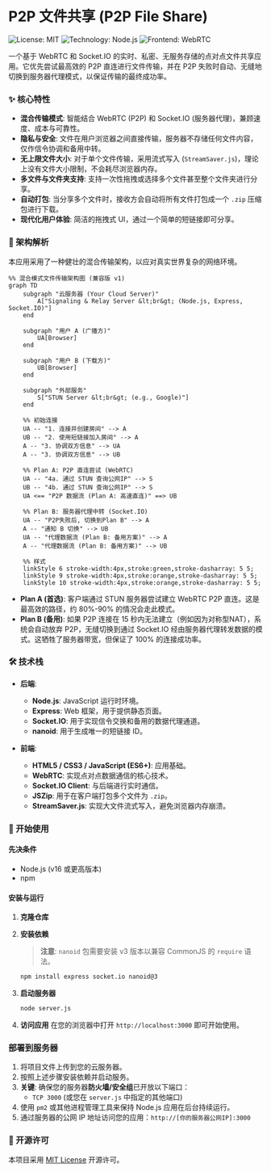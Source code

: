 # P2P 文件共享 (P2P File Share)

![License: MIT](https://img.shields.io/badge/License-MIT-yellow.svg)
![Technology: Node.js](https://img.shields.io/badge/Technology-Node.js-green)
![Frontend: WebRTC](https://img.shields.io/badge/Frontend-WebRTC-orange)

一个基于 WebRTC 和 Socket.IO 的实时、私密、无服务存储的点对点文件共享应用。它优先尝试最高效的 P2P 直连进行文件传输，并在 P2P 失败时自动、无缝地切换到服务器代理模式，以保证传输的最终成功率。

### ✨ 核心特性

*   **混合传输模式**: 智能结合 WebRTC (P2P) 和 Socket.IO (服务器代理)，兼顾速度、成本与可靠性。
*   **隐私与安全**: 文件在用户浏览器之间直接传输，服务器不存储任何文件内容，仅作信令协调和备用中转。
*   **无上限文件大小**: 对于单个文件传输，采用流式写入 (`StreamSaver.js`)，理论上没有文件大小限制，不会耗尽浏览器内存。
*   **多文件与文件夹支持**: 支持一次性拖拽或选择多个文件甚至整个文件夹进行分享。
*   **自动打包**: 当分享多个文件时，接收方会自动将所有文件打包成一个 `.zip` 压缩包进行下载。
*   **现代化用户体验**: 简洁的拖拽式 UI，通过一个简单的短链接即可分享。

### 🚀 架构解析

本应用采用了一种健壮的混合传输架构，以应对真实世界复杂的网络环境。

```mermaid
%% 混合模式文件传输架构图 (兼容版 v1)
graph TD
    subgraph "云服务器 (Your Cloud Server)"
        A["Signaling & Relay Server &lt;br&gt; (Node.js, Express, Socket.IO)"]
    end

    subgraph "用户 A (广播方)"
        UA[Browser]
    end

    subgraph "用户 B (下载方)"
        UB[Browser]
    end
    
    subgraph "外部服务"
        S["STUN Server &lt;br&gt; (e.g., Google)"]
    end

    %% 初始连接
    UA -- "1. 连接并创建房间" --> A
    UB -- "2. 使用短链接加入房间" --> A
    A -- "3. 协调双方信息" --> UA
    A -- "3. 协调双方信息" --> UB

    %% Plan A: P2P 直连尝试 (WebRTC)
    UA -- "4a. 通过 STUN 查询公网IP" --> S
    UB -- "4b. 通过 STUN 查询公网IP" --> S
    UA <== "P2P 数据流 (Plan A: 高速直连)" ==> UB

    %% Plan B: 服务器代理中转 (Socket.IO)
    UA -- "P2P失败后, 切换到Plan B" --> A
    A -- "通知 B 切换" --> UB
    UA -- "代理数据流 (Plan B: 备用方案)" --> A
    A -- "代理数据流 (Plan B: 备用方案)" --> UB
    
    %% 样式
    linkStyle 6 stroke-width:4px,stroke:green,stroke-dasharray: 5 5;
    linkStyle 9 stroke-width:4px,stroke:orange,stroke-dasharray: 5 5;
    linkStyle 10 stroke-width:4px,stroke:orange,stroke-dasharray: 5 5;
```

*   **Plan A (首选)**: 客户端通过 STUN 服务器尝试建立 WebRTC P2P 直连。这是最高效的路径，约 80%-90% 的情况会走此模式。
*   **Plan B (备用)**: 如果 P2P 连接在 15 秒内无法建立（例如因为对称型NAT），系统会自动放弃 P2P，无缝切换到通过 Socket.IO 经由服务器代理转发数据的模式。这牺牲了服务器带宽，但保证了 100% 的连接成功率。

### 🛠️ 技术栈

*   **后端**:
    *   **Node.js**: JavaScript 运行时环境。
    *   **Express**: Web 框架，用于提供静态页面。
    *   **Socket.IO**: 用于实现信令交换和备用的数据代理通道。
    *   **nanoid**: 用于生成唯一的短链接 ID。

*   **前端**:
    *   **HTML5 / CSS3 / JavaScript (ES6+)**: 应用基础。
    *   **WebRTC**: 实现点对点数据通信的核心技术。
    *   **Socket.IO Client**: 与后端进行实时通信。
    *   **JSZip**: 用于在客户端打包多个文件为 `.zip`。
    *   **StreamSaver.js**: 实现大文件流式写入，避免浏览器内存崩溃。

### 🏁 开始使用

#### 先决条件

*   Node.js (v16 或更高版本)
*   npm

#### 安装与运行

1.  **克隆仓库**

2.  **安装依赖**
    > **注意**: `nanoid` 包需要安装 v3 版本以兼容 CommonJS 的 `require` 语法。
    ```bash
    npm install express socket.io nanoid@3
    ```

3.  **启动服务器**
    ```bash
    node server.js
    ```

4.  **访问应用**
    在您的浏览器中打开 `http://localhost:3000` 即可开始使用。

### 部署到服务器

1.  将项目文件上传到您的云服务器。
2.  按照上述步骤安装依赖并启动服务。
3.  **关键**: 确保您的服务器**防火墙/安全组**已开放以下端口：
    *   `TCP 3000` (或您在 `server.js` 中指定的其他端口)
4.  使用 `pm2` 或其他进程管理工具来保持 Node.js 应用在后台持续运行。
5.  通过服务器的公网 IP 地址访问您的应用：`http://[你的服务器公网IP]:3000`

### 📜 开源许可

本项目采用 [MIT License](LICENSE) 开源许可。
